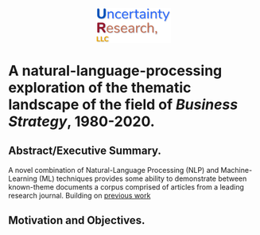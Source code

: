 
<p align="center">
<img width="150" align = "center" src="./graphics/UR_Logo.jpg" >


</p>



# A natural-language-processing exploration of the thematic landscape of the field of *Business Strategy*, 1980-2020.

## Abstract/Executive Summary.

A novel combination of Natural-Language Processing (NLP) and Machine-Learning (ML) techniques provides some ability to demonstrate between known-theme documents a corpus comprised of articles from a leading research journal. Building on [previous work]("201229_README_old.md")

## Motivation and Objectives.
